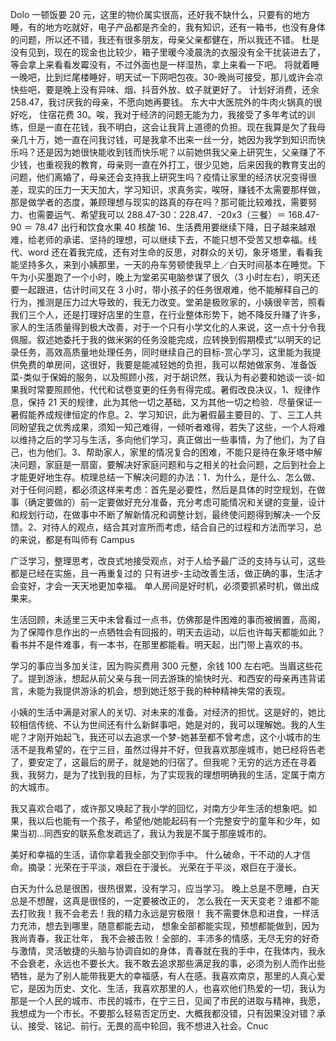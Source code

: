 Dolo
一顿饭要 20 元，这里的物价属实很高，还好我不缺什么，只要有的地方睡，有的地方吃就好，电子产品都是齐全的，我有知识，还有一箱书，也没有身体的问题，所以还不错，我还有很多朋友，母亲父亲都健在，所以我还不错。
杜是没有见到，现在的现金也比较少，箱子里暖今凌晨洗的衣服没有全干扰装进去了，等会拿上来看看发霉没有，不过外面也是一样湿热，拿上来看一下吧。
将就着睡一晚吧，比到烂尾楼睡好，明天试一下网吧包夜。30-晚尚可接受，那儿或许会凉快些吧，要是晚上没有异味、烟、抖音外放、蚊子就更好了。
计划好消费，还余 258.47，我讨厌我的母亲，不愿向她再要钱。
东大中大医院外的牛肉火锅真的很好吃，
住宿花费 30。唉，我对于经济的问题无能为力，我接受了多年考试的训练，但是一直在花钱，我不明白，这会让我背上道德的负担。现在我算是欠了我母亲几十万，她一直在问我讨钱，可是我拿不出来一丝一分，她因为我学到知识而快乐吗？还是因为她很快能收到钱而快乐呢？以前她供我父亲上研究生，父亲赚了不少钱，也重视我的教育，母亲则一直在外打工，很少见她，后来因我的教育支出的问题，他们离婚了，母亲还会支持我上研究生吗？疫情让家里的经济状况变得很差，现实的压力一天天加大，学习知识，求真务实，唉呀，赚钱不太需要那样做，那是做学者的态度，兼顾理想与现实的路真的存在吗？那可能比较难找，需要努力、也需要运气、希望我可以 288.47-30：228.47．-20x3（三餐）＝ 168.47-90 ＝ 78.47 出行和饮食水果 40 核酸 16、生活费用要继续下降，日子越来越艰难，给老师的承诺、坚持的理想，可以继续下去，不能只想不受苦又想幸福。线代、word 还在着我完成，还有对生命的反思，对群众的关切，象牙塔里，看看我能坚持多久，来到小姨那里，一天的舟车劳顿使我早上／白天时间基本在睡觉。下午为小买墨跑了一个小时，晚上为堂弟买电脑参谋了很久（3 小时左右），明天还要一起跟进，估计时间又在 3 小时，带小孩子的任务很艰难，他不能解释自己的行为，推测是压力过大导致的，我无力改变。堂弟是极败家的，小姨很辛苦，照看我们三个人，还是打理好店里的生意，在行业整体形势下，她不降反升赚了许多，家人的生活质量得到极大改善，对于一个只有小学文化的人来说，这一点十分令我佩服。叙述她委托于我的做米粥的任务没能完成，应转换到假期模式“以明天的记录任务，高效高质量地处理任务，同时继续自己的目标-赏心学习，这里能为我提供免费的单房间，这很好，我要是能减轻她的负担，我可以帮她做家务、准备饭菜-类似于保姆的服务，以及照顾小孩，对于胡识然，我认为有必要和她谈一谈-如果我时常要照顾他，代代和试卷变更的任务有得完成。暑假改良决议，1、规律作息，保持 21 天的规律，此为其他一切之基础，又为其他一切之检验．尽量保证一暑假能养成规律恒定的作息。2、学习知识，此为暑假最主要目的、丁、三工人共同盼望我之优秀成果，须知一知己难得，一倾听者难得，若失了这些，一个人将难以维持之后的学习与生活，多向他们学习，真正做出一些事情，为了他们，为了自己，也为他们。3、帮助家人，家里的情况复合的困难，不能只是待在象牙塔中解决问题，家庭是一扇窗，要解决好家庭问题和与之相关的社会问题，之后到社会上才能更好地生存。梳理总结一下解决问题的办法：1．为什么，是什么、怎么做、对于任何问题，都必须这样来考虑：首先是必要性，然后是具体的时空规划，在做事（确定要做的）前一定要做好充分准备，充分考虑可能情况和关键的变量，设计和规划行动，在做事中不断了解新情况和调整计划，最终使问题得到解决-一个反馈。2、对待人的观点，结合其对宣所而考虑，结合自己的过程和方法而学习，总的来说，都是有叫师有 Campus

广泛学习，整理思考，改良式地接受观点，对于人给予最广泛的支持与认可，这些都是已经在实施，且一再重复过的 只有进步-主动改善生活，做正确的事，生活才会变好，才会一天天地更加幸福。 单人房间是好时机，必须要抓紧时机，做出成果来。

生活回顾，未适里三天中未曾看过一点书，仿佛那是件困难的事而被搁置，高阁，为了保障作息作出的一点牺牲会有回报的，明天去运动，以后也许每天都能如此？看书并不是件难事，有一本书，在那里都能看。明天起，出门带上喜欢的书。

学习的事应当多加关注，因为购买费用 300 元整，余钱 100 左右吧。当眉这些花了。提到游泳，想起从前父亲与我一同去游珠的愉快时光、和西安的母亲再违背诺言，未能为我提供游泳的机会，想到她迁怒于我的种种精神失常的表现。

小姨的生活中满是对家人的关切、对未来的准备。对经济的担忧。这是好的，她比较相信传统、不认为世间还有什么新鲜事吧，她是对的，我可以理解她。我的人生呢？才刚开始起飞，我还可以去追求一个梦-她甚至都不曾考虑，这个小城市的生活不是我希望的，在宁三目，虽然过得并不好，但我喜欢那座城市，她已经将告老了，要安定了，这最后的房子，就是她的归宿了。但我呢？无穷的远方还在寻着我，我努力，是为了找到我的目标，为了实现我的理想明确我的生活，定属于南方的大城市。

我又喜欢合唱了，或许那又唤起了我小学的回忆，对南方少年生活的想象吧。如果，我以后也能有一个孩子，希望他/她能起码有一个完整安宁的童年和少年，如果当初…同西安的联系愈发疏远了，我认为我是不属于那座城市的。

美好和幸福的生活，请你拿着我全部交到你手中。 什么破命，干不动的人才信命。摘录：光荣在于平淡，艰巨在于漫长。 光荣在于平淡，艰巨在于漫长。

白天为什么总是很困，很热很累，没有学习，应当学习。 晚上总是不愿睡，白天总是不想醒，这真是很怪的，一定要被改正的， 怎么我在一天天变老？谁都不能去打败我！我不会老去！我的精力永远是穷极限！ 我不需要休息和进食，一样活力充沛，想去到哪里，随意都能去动， 想象全部都能实现，预想都能做到，因为我尚青春，我正壮年， 我不会被击败！全部的、丰沛多的情感，无尽无穷的好奇与激情，灵活敏捷的头脑与协调自如的身体，青春就在我的手中，在我体内，我永不会衰老，永远也不要长大。我不敢去追求那些满足我的事，必须为别人而作出些牺牲，是为了别人能带我更大的幸福感，有人在感。我喜欢南京，那里的人真心爱它，是因为历史、文化、生活，我喜欢那里的人，也喜欢他们热爱的一切，我认为那是一个人民的城市、市民的城市，在宁三日，见闻了市民的进取与精神，我愿，我想成为一个市长。不要那么轻易否定历史、大概我都没错，只有因果没对错？承认、接受、铭记、前行。无畏的高中轮回，我不想进入社会。Cnuc
